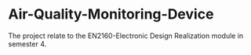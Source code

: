 # Air-Quality-Monitoring-Device
The project relate to the EN2160-Electronic Design Realization module in semester 4.
